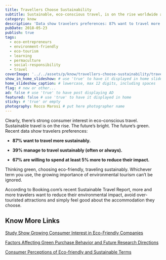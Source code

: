 ```yaml
---
title: Travellers Choose Sustainability
subtitle: Sustainable, eco-conscious travel, is on the rise worldwide according to recent statistics.
category: know
description: 'Data show travelers preferences: 87% want to travel more sustainably. 39% manage to travel sustainably. 67% can spend at least 5% more to reduce their impact.'
pubDate: 2018-05-23
publish: true
tags:
  - eco-entrepreneurs
  - environment-friendly
  - eco-tourism
  - learning
  - permaculture
  - social-responsibility
  - travel
coverImage: '../../assets/p/know/travellers-choose-sustainability/travellers-choose-sustainability.jpg'
show_in_home_slideshow: # use 'true' to have it displayed in home slideshow
home_slideshow_caption: # lowercase, max 12 digits, including spaces
flag: # new or other...
ad: false # use 'true' to have post displaying AD
featured: false # use 'true' to have it displayed in home
sticky: # 'true' or empty
photography: Rocco Marosi # put here photographer name
---
```


Clearly, there’s strong consumer interest in eco-conscious travel. Sustainable travel is on the rise. The future’s bright. The future’s green. Recent data show travelers preferences:

- **87% want to travel more sustainably.**

- **39% manage to travel sustainably (often or always).**

- **67% are willing to spend at least 5% more to reduce their impact.**

Thinking green, choosing eco-friendly, traveling sustainably. Whichever term you use, the growing importance of environmental tourism can’t be ignored.

According to Booking.com’s recent Sustainable Travel Report, more and more travelers want to reduce their environmental impact, avoid over-touristed attractions and simply feel good about the accommodation they choose.

## Know More Links

[Study Show Growing Consumer Interest in Eco-Friendly Companies](https://www.webmarketingpros.com/blog/study-show-growing-consumer-interest-in-eco-friendly-companies/)

[Factors Affecting Green Purchase Behavior and Future Research Directions](https://www.sciencedirect.com/science/article/pii/S2306774815000034)

[Consumer Perceptions of Eco-friendly and Sustainable Terms](https://www.researchgate.net/publication/282923711_Consumer_Perceptions_of_Eco-friendly_and_Sustainable_Terms)
